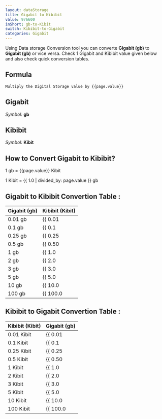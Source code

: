 ```yaml
---
layout: dataStorage
title: Gigabit to Kibibit
value: 976600
inShort: gb-to-Kibit
switch: Kibibit-to-Gigabit
categories: Gigabit
---
```


Using Data storage Conversion tool you can converte **Gigabit (gb)** to **Gigabit (gb)** or vice versa. Check 1 Gigabit and Kibibit value given below and also check quick conversion tables.

## Formula
`Multiply the Digital Storage value by {{page.value}}`

## Gigabit
*Symbol:* **gb**

## Kibibit
*Symbol:* **Kibit**

## How to Convert Gigabit to Kibibit?

1 gb = {{page.value}} Kibit

1 Kibit = {{ 1.0 | divided_by: page.value }} gb


## Gigabit to Kibibit Convertion Table :

| Gigabit (gb) | Kibibit (Kibit) |
| ---- | ---- |
| 0.01 gb | {{ 0.01 | times: page.value }} Kibit |
| 0.1 gb | {{ 0.1 | times: page.value }} Kibit |
| 0.25 gb | {{ 0.25 | times: page.value }} Kibit |
| 0.5 gb | {{ 0.50 | times: page.value }} Kibit |
| 1 gb | {{ 1.0 | times: page.value }} Kibit |
| 2 gb | {{ 2.0 | times: page.value }} Kibit |
| 3 gb | {{ 3.0 | times: page.value }} Kibit |
| 5 gb | {{ 5.0 | times: page.value }} Kibit |
| 10 gb | {{ 10.0 | times: page.value }} Kibit |
| 100 gb | {{ 100.0 | times: page.value }} Kibit |

## Kibibit to Gigabit Convertion Table :

| Kibibit (Kibit) | Gigabit (gb) |
| ---- | ---- |
| 0.01 Kibit | {{ 0.01 | divided_by: page.value }} gb |
| 0.1 Kibit | {{ 0.1 | divided_by: page.value }} gb |
| 0.25 Kibit | {{ 0.25 | divided_by: page.value }} gb |
| 0.5 Kibit | {{ 0.50 | divided_by: page.value }} gb |
| 1 Kibit | {{ 1.0 | divided_by: page.value }} gb |
| 2 Kibit | {{ 2.0 | divided_by: page.value }} gb |
| 3 Kibit | {{ 3.0 | divided_by: page.value }} gb |
| 5 Kibit | {{ 5.0 | divided_by: page.value }} gb |
| 10 Kibit | {{ 10.0 | divided_by: page.value }} gb |
| 100 Kibit | {{ 100.0 | divided_by: page.value }} gb |


<script>
document.getElementById('selectInput')[10].selected = true
document.getElementById('selectOutput')[3].selected = true
</script>
